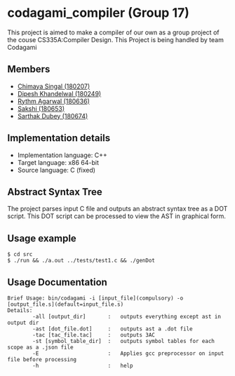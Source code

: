 # codagami_compiler (Group 17)

This project is aimed to make a compiler of our own as a group project of the couse CS335A:Compiler Design. This Project is being handled by team Codagami

## Members

-   [Chimaya Singal (180207)](https://github.com/https://github.com/chinmaya-s)
-   [Dipesh Khandelwal (180249)](https://github.com/dipeshdk)
-   [Rythm Agarwal (180636)](https://github.com/Rythmag)
-   [Sakshi (180653)](https://github.com/Sakshisak)
-   [Sarthak Dubey (180674)](https://github.com/srthkdb)

## Implementation details

-   Implementation language: C++
-   Target language: x86 64-bit
-   Source language: C (fixed)

## Abstract Syntax Tree

The project parses input C file and outputs an abstract syntax tree as a DOT script. This DOT script can be processed to view the AST in graphical form.

## Usage example

```console
$ cd src
$ ./run && ./a.out ../tests/test1.c && ./genDot
```
## Usage Documentation
```console
Brief Usage: bin/codagami -i [input_file](compulsory) -o [output_file.s](default=input_file.s)
Details:
        -all [output_dir]       :   outputs everything except ast in output dir
        -ast [dot_file.dot]     :   outputs ast a .dot file 
        -tac [tac_file.tac]     :   outputs 3AC 
        -st [symbol_table_dir]  :   outputs symbol tables for each scope as a .json file 
        -E                      :   Applies gcc preprocessor on input file before processing 
        -h                      :   help 
```

